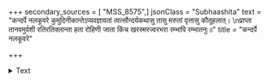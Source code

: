 +++
secondary_sources = [ "MSS_8575",]
jsonClass = "Subhaashita"
text = "कन्दर्पे नलकूवरे कुमुदिनीकान्तेऽप्यवज्ञावतां त्वत्सौन्दर्यकथासु तासु मरुतां वृत्तासु कौतूहलात्।  \nप्राप्ता तानवमुर्वशी रतिरतिक्लान्ता हता रोहिणी जाता किंच खरस्मरज्वरभरा रम्भापि रम्भातनुः॥"
title = "कन्दर्पे नलकूवरे"

+++

<details><summary>Text</summary>

कन्दर्पे नलकूवरे कुमुदिनीकान्तेऽप्यवज्ञावतां त्वत्सौन्दर्यकथासु तासु मरुतां वृत्तासु कौतूहलात्।  
प्राप्ता तानवमुर्वशी रतिरतिक्लान्ता हता रोहिणी जाता किंच खरस्मरज्वरभरा रम्भापि रम्भातनुः॥
</details>
